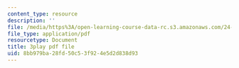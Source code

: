 ```yaml
---
content_type: resource
description: ''
file: /media/https%3A/open-learning-course-data-rc.s3.amazonaws.com/24-908-creole-languages-and-caribbean-identities-spring-2017/8bb979ba28fd50c53f924e5d2d838d93_w-zdunIsHUU.pdf
file_type: application/pdf
resourcetype: Document
title: 3play pdf file
uid: 8bb979ba-28fd-50c5-3f92-4e5d2d838d93
---
```

